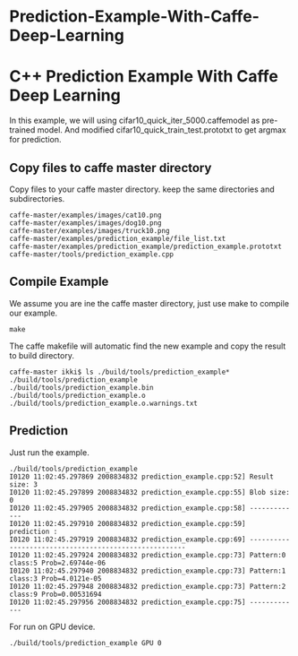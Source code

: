# Prediction-Example-With-Caffe-Deep-Learning

C++ Prediction Example With Caffe Deep Learning
===================

In this example, we will using cifar10_quick_iter_5000.caffemodel as pre-trained model.
And modified cifar10_quick_train_test.prototxt to get argmax for prediction.

Copy files to caffe master directory
---------------------

Copy files to your caffe master directory. keep the same directories and subdirectories.

    caffe-master/examples/images/cat10.png
    caffe-master/examples/images/dog10.png
    caffe-master/examples/images/truck10.png
    caffe-master/examples/prediction_example/file_list.txt
    caffe-master/examples/prediction_example/prediction_example.prototxt
    caffe-master/tools/prediction_example.cpp

Compile Example
--------------------------------------------------

We assume you are ine the caffe master directory, just use make to compile our example.

    make

The caffe makefile will automatic find the new example and copy the result to build directory.

    caffe-master ikki$ ls ./build/tools/prediction_example*
    ./build/tools/prediction_example
    ./build/tools/prediction_example.bin
    ./build/tools/prediction_example.o
    ./build/tools/prediction_example.o.warnings.txt

Prediction
----------------

Just run the example.

    ./build/tools/prediction_example
    I0120 11:02:45.297869 2008834832 prediction_example.cpp:52] Result size: 3
    I0120 11:02:45.297899 2008834832 prediction_example.cpp:55] Blob size: 0
    I0120 11:02:45.297905 2008834832 prediction_example.cpp:58] -------------
    I0120 11:02:45.297910 2008834832 prediction_example.cpp:59]  prediction :  
    I0120 11:02:45.297919 2008834832 prediction_example.cpp:69] ------------------------------------------------------
    I0120 11:02:45.297924 2008834832 prediction_example.cpp:73] Pattern:0 class:5 Prob=2.69744e-06
    I0120 11:02:45.297940 2008834832 prediction_example.cpp:73] Pattern:1 class:3 Prob=4.0121e-05
    I0120 11:02:45.297948 2008834832 prediction_example.cpp:73] Pattern:2 class:9 Prob=0.00531694
    I0120 11:02:45.297956 2008834832 prediction_example.cpp:75] -------------


For run on GPU device.

    ./build/tools/prediction_example GPU 0
     

